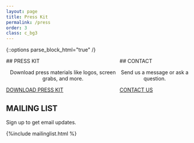 ```yaml
---
layout: page
title: Press Kit
permalink: /press
order: 3
class: c_bg3
---
```

{::options parse_block_html="true" /}

<div style="display: flex;">



<!-- {%include presskit_dl.html %} -->
<div>
## PRESS KIT
  <p style="text-align:center;">
    Download press materials like logos, screen grabs, and more.
  </p>
  <div class="download">
  <a href="https://www.dropbox.com/s/7gpuas46aw9pcuj/seaquence-app-presskit.zip?dl=1" >DOWNLOAD PRESS KIT</a>
  </div>
</div>

<div>
## CONTACT
  <p style="text-align:center;">
    Send us a message or ask a question.
  </p>
  <div class="download">
  <a href="{{site.baseurl}}/contact/" >CONTACT US</a>
  </div>
</div>

</div>



## MAILING LIST

Sign up to get email updates.

{%include mailinglist.html %}


<br /><br />